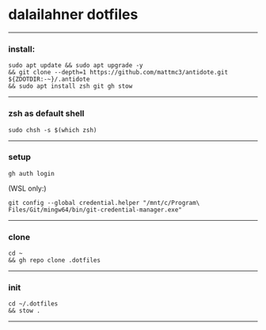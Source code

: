 # dalailahner dotfiles

---

### install:

```Shell
sudo apt update && sudo apt upgrade -y
&& git clone --depth=1 https://github.com/mattmc3/antidote.git ${ZDOTDIR:-~}/.antidote
&& sudo apt install zsh git gh stow
```

---

### zsh as default shell
```Shell
sudo chsh -s $(which zsh)
```

---

### setup

```Shell
gh auth login
```

(WSL only:)

```Shell
git config --global credential.helper "/mnt/c/Program\ Files/Git/mingw64/bin/git-credential-manager.exe"
```

---

### clone

```Shell
cd ~
&& gh repo clone .dotfiles
```

---

### init

```Shell
cd ~/.dotfiles
&& stow .
```

---

